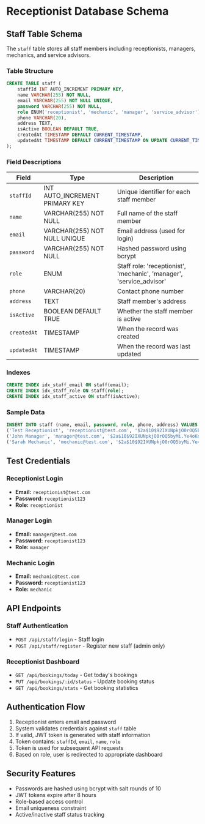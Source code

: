 # Receptionist Database Schema

## Staff Table Schema

The `staff` table stores all staff members including receptionists, managers, mechanics, and service advisors.

### Table Structure

```sql
CREATE TABLE staff (
    staffId INT AUTO_INCREMENT PRIMARY KEY,
    name VARCHAR(255) NOT NULL,
    email VARCHAR(255) NOT NULL UNIQUE,
    password VARCHAR(255) NOT NULL,
    role ENUM('receptionist', 'mechanic', 'manager', 'service_advisor') NOT NULL,
    phone VARCHAR(20),
    address TEXT,
    isActive BOOLEAN DEFAULT TRUE,
    createdAt TIMESTAMP DEFAULT CURRENT_TIMESTAMP,
    updatedAt TIMESTAMP DEFAULT CURRENT_TIMESTAMP ON UPDATE CURRENT_TIMESTAMP
);
```

### Field Descriptions

| Field | Type | Description |
|-------|------|-------------|
| `staffId` | INT AUTO_INCREMENT PRIMARY KEY | Unique identifier for each staff member |
| `name` | VARCHAR(255) NOT NULL | Full name of the staff member |
| `email` | VARCHAR(255) NOT NULL UNIQUE | Email address (used for login) |
| `password` | VARCHAR(255) NOT NULL | Hashed password using bcrypt |
| `role` | ENUM | Staff role: 'receptionist', 'mechanic', 'manager', 'service_advisor' |
| `phone` | VARCHAR(20) | Contact phone number |
| `address` | TEXT | Staff member's address |
| `isActive` | BOOLEAN DEFAULT TRUE | Whether the staff member is active |
| `createdAt` | TIMESTAMP | When the record was created |
| `updatedAt` | TIMESTAMP | When the record was last updated |

### Indexes

```sql
CREATE INDEX idx_staff_email ON staff(email);
CREATE INDEX idx_staff_role ON staff(role);
CREATE INDEX idx_staff_active ON staff(isActive);
```

### Sample Data

```sql
INSERT INTO staff (name, email, password, role, phone, address) VALUES 
('Test Receptionist', 'receptionist@test.com', '$2a$10$92IXUNpkjO0rOQ5byMi.Ye4oKoEa3Ro9llC/.og/at2.uheWG/igi', 'receptionist', '0112345678', '123 Main Street, Colombo'),
('John Manager', 'manager@test.com', '$2a$10$92IXUNpkjO0rOQ5byMi.Ye4oKoEa3Ro9llC/.og/at2.uheWG/igi', 'manager', '0112345679', '456 Manager Lane, Colombo'),
('Sarah Mechanic', 'mechanic@test.com', '$2a$10$92IXUNpkjO0rOQ5byMi.Ye4oKoEa3Ro9llC/.og/at2.uheWG/igi', 'mechanic', '0112345680', '789 Mechanic Road, Colombo');
```

## Test Credentials

### Receptionist Login
- **Email:** `receptionist@test.com`
- **Password:** `receptionist123`
- **Role:** `receptionist`

### Manager Login
- **Email:** `manager@test.com`
- **Password:** `receptionist123`
- **Role:** `manager`

### Mechanic Login
- **Email:** `mechanic@test.com`
- **Password:** `receptionist123`
- **Role:** `mechanic`

## API Endpoints

### Staff Authentication
- `POST /api/staff/login` - Staff login
- `POST /api/staff/register` - Register new staff (admin only)

### Receptionist Dashboard
- `GET /api/bookings/today` - Get today's bookings
- `PUT /api/bookings/:id/status` - Update booking status
- `GET /api/bookings/stats` - Get booking statistics

## Authentication Flow

1. Receptionist enters email and password
2. System validates credentials against `staff` table
3. If valid, JWT token is generated with staff information
4. Token contains: `staffId`, `email`, `name`, `role`
5. Token is used for subsequent API requests
6. Based on role, user is redirected to appropriate dashboard

## Security Features

- Passwords are hashed using bcrypt with salt rounds of 10
- JWT tokens expire after 8 hours
- Role-based access control
- Email uniqueness constraint
- Active/inactive staff status tracking


